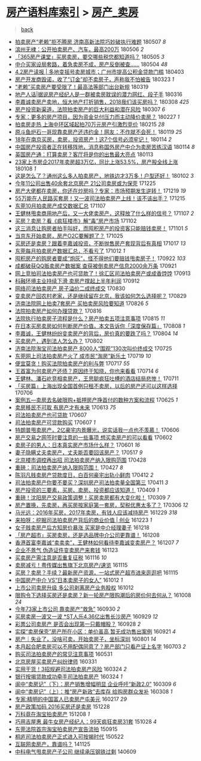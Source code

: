 [房产语料库索引](../../README.md)  > [房产_卖房](房产_卖房.md)
====
> [back](../README.md)

- [拍卖房产“老赖”拒不腾房 济南高新法院巧妙破执行难题](http://jkwz.applinzi.com/ittc/7100490083004318727.html#%E6%8B%8D%E5%8D%96%E6%88%BF%E4%BA%A7%E2%80%9C%E8%80%81%E8%B5%96%E2%80%9D%E6%8B%92%E4%B8%8D%E8%85%BE%E6%88%BF+%E6%B5%8E%E5%8D%97%E9%AB%98%E6%96%B0%E6%B3%95%E9%99%A2%E5%B7%A7%E5%A6%99%E7%A0%B4%E6%89%A7%E8%A1%8C%E9%9A%BE%E9%A2%98) 180507 *8* 
- [滨州无棣：公开拍卖房产、汽车，最高200万](http://jkwz.applinzi.com/ittc/7099897394986746896.html#%E6%BB%A8%E5%B7%9E%E6%97%A0%E6%A3%A3%EF%BC%9A%E5%85%AC%E5%BC%80%E6%8B%8D%E5%8D%96%E6%88%BF%E4%BA%A7%E3%80%81%E6%B1%BD%E8%BD%A6%EF%BC%8C%E6%9C%80%E9%AB%98200%E4%B8%87) 180506 *2* 
- [「365房产课堂」买房卖房，要交哪些税您都知道吗？](http://jkwz.applinzi.com/ittc/7099678501856871431.html#%E3%80%8C365%E6%88%BF%E4%BA%A7%E8%AF%BE%E5%A0%82%E3%80%8D%E4%B9%B0%E6%88%BF%E5%8D%96%E6%88%BF%EF%BC%8C%E8%A6%81%E4%BA%A4%E5%93%AA%E4%BA%9B%E7%A8%8E%E6%82%A8%E9%83%BD%E7%9F%A5%E9%81%93%E5%90%97%EF%BC%9F) 180505 *3* 
- [中介买家设局套路，着急卖房不成，房产反倒被查……](http://jkwz.applinzi.com/ittc/7099203179302618119.html#%E4%B8%AD%E4%BB%8B%E4%B9%B0%E5%AE%B6%E8%AE%BE%E5%B1%80%E5%A5%97%E8%B7%AF%EF%BC%8C%E7%9D%80%E6%80%A5%E5%8D%96%E6%88%BF%E4%B8%8D%E6%88%90%EF%BC%8C%E6%88%BF%E4%BA%A7%E5%8F%8D%E5%80%92%E8%A2%AB%E6%9F%A5%E2%80%A6%E2%80%A6) 180504 *48* 
- [4.2房产读报 | 多地变摇号卖房城市；广州市提高公积金贷款门槛](http://jkwz.applinzi.com/ittc/7087697229030884359.html#4.2%E6%88%BF%E4%BA%A7%E8%AF%BB%E6%8A%A5+%7C+%E5%A4%9A%E5%9C%B0%E5%8F%98%E6%91%87%E5%8F%B7%E5%8D%96%E6%88%BF%E5%9F%8E%E5%B8%82%EF%BC%9B%E5%B9%BF%E5%B7%9E%E5%B8%82%E6%8F%90%E9%AB%98%E5%85%AC%E7%A7%AF%E9%87%91%E8%B4%B7%E6%AC%BE%E9%97%A8%E6%A7%9B) 180403  
- [房产开发商毁诺，收了“订金”却不卖房子，声称我不怕被告](http://jkwz.applinzi.com/ittc/7083676239837791248.html#%E6%88%BF%E4%BA%A7%E5%BC%80%E5%8F%91%E5%95%86%E6%AF%81%E8%AF%BA%EF%BC%8C%E6%94%B6%E4%BA%86%E2%80%9C%E8%AE%A2%E9%87%91%E2%80%9D%E5%8D%B4%E4%B8%8D%E5%8D%96%E6%88%BF%E5%AD%90%EF%BC%8C%E5%A3%B0%E7%A7%B0%E6%88%91%E4%B8%8D%E6%80%95%E8%A2%AB%E5%91%8A) 180323 *1* 
- [“老赖”买卖房产要受限了！最高法等部门出台新规](http://jkwz.applinzi.com/ittc/7082173848919475216.html#%E2%80%9C%E8%80%81%E8%B5%96%E2%80%9D%E4%B9%B0%E5%8D%96%E6%88%BF%E4%BA%A7%E8%A6%81%E5%8F%97%E9%99%90%E4%BA%86%EF%BC%81%E6%9C%80%E9%AB%98%E6%B3%95%E7%AD%89%E9%83%A8%E9%97%A8%E5%87%BA%E5%8F%B0%E6%96%B0%E8%A7%84) 180319  
- [地产人话|据说房产经纪人是一群被卖房耽误的潜力网红、段子手](http://jkwz.applinzi.com/ittc/7081152387006071819.html#%E5%9C%B0%E4%BA%A7%E4%BA%BA%E8%AF%9D%7C%E6%8D%AE%E8%AF%B4%E6%88%BF%E4%BA%A7%E7%BB%8F%E7%BA%AA%E4%BA%BA%E6%98%AF%E4%B8%80%E7%BE%A4%E8%A2%AB%E5%8D%96%E6%88%BF%E8%80%BD%E8%AF%AF%E7%9A%84%E6%BD%9C%E5%8A%9B%E7%BD%91%E7%BA%A2%E3%80%81%E6%AE%B5%E5%AD%90%E6%89%8B) 180316  
- [李嘉诚卖房产卖地，恒大地产打折销售，2018我们该买房吗？](http://jkwz.applinzi.com/ittc/7078211660869534731.html#%E6%9D%8E%E5%98%89%E8%AF%9A%E5%8D%96%E6%88%BF%E4%BA%A7%E5%8D%96%E5%9C%B0%EF%BC%8C%E6%81%92%E5%A4%A7%E5%9C%B0%E4%BA%A7%E6%89%93%E6%8A%98%E9%94%80%E5%94%AE%EF%BC%8C2018%E6%88%91%E4%BB%AC%E8%AF%A5%E4%B9%B0%E6%88%BF%E5%90%97%EF%BC%9F) 180308 *425* 
- [房产投资新渠道，法院拍卖房产的巨大利益和潜在风险](http://jkwz.applinzi.com/ittc/7077734463809520646.html#%E6%88%BF%E4%BA%A7%E6%8A%95%E8%B5%84%E6%96%B0%E6%B8%A0%E9%81%93%EF%BC%8C%E6%B3%95%E9%99%A2%E6%8B%8D%E5%8D%96%E6%88%BF%E4%BA%A7%E7%9A%84%E5%B7%A8%E5%A4%A7%E5%88%A9%E7%9B%8A%E5%92%8C%E6%BD%9C%E5%9C%A8%E9%A3%8E%E9%99%A9) 180307 *6* 
- [专家：更多的房产项目，因为资金兑付压力而主动降价卖房？](http://jkwz.applinzi.com/ittc/7074715152954164235.html#%E4%B8%93%E5%AE%B6%EF%BC%9A%E6%9B%B4%E5%A4%9A%E7%9A%84%E6%88%BF%E4%BA%A7%E9%A1%B9%E7%9B%AE%EF%BC%8C%E5%9B%A0%E4%B8%BA%E8%B5%84%E9%87%91%E5%85%91%E4%BB%98%E5%8E%8B%E5%8A%9B%E8%80%8C%E4%B8%BB%E5%8A%A8%E9%99%8D%E4%BB%B7%E5%8D%96%E6%88%BF%EF%BC%9F) 180227 *1* 
- [拍卖房走热 上海中环区域起拍70万元房产引激烈竞价](http://jkwz.applinzi.com/ittc/7070235967141446672.html#%E6%8B%8D%E5%8D%96%E6%88%BF%E8%B5%B0%E7%83%AD+%E4%B8%8A%E6%B5%B7%E4%B8%AD%E7%8E%AF%E5%8C%BA%E5%9F%9F%E8%B5%B7%E6%8B%8D70%E4%B8%87%E5%85%83%E6%88%BF%E4%BA%A7%E5%BC%95%E6%BF%80%E7%83%88%E7%AB%9E%E4%BB%B7) 180215 *28* 
- [原斗鱼炉石一哥现靠卖房产还违约金！网友：不作就不会死！](http://jkwz.applinzi.com/ittc/7060087722905961482.html#%E5%8E%9F%E6%96%97%E9%B1%BC%E7%82%89%E7%9F%B3%E4%B8%80%E5%93%A5%E7%8E%B0%E9%9D%A0%E5%8D%96%E6%88%BF%E4%BA%A7%E8%BF%98%E8%BF%9D%E7%BA%A6%E9%87%91%EF%BC%81%E7%BD%91%E5%8F%8B%EF%BC%9A%E4%B8%8D%E4%BD%9C%E5%B0%B1%E4%B8%8D%E4%BC%9A%E6%AD%BB%EF%BC%81) 180119 *25* 
- [18年在南京买房，卖房，投资房产！这7个信号必须牢记！](http://jkwz.applinzi.com/ittc/7058409431602037776.html#18%E5%B9%B4%E5%9C%A8%E5%8D%97%E4%BA%AC%E4%B9%B0%E6%88%BF%EF%BC%8C%E5%8D%96%E6%88%BF%EF%BC%8C%E6%8A%95%E8%B5%84%E6%88%BF%E4%BA%A7%EF%BC%81%E8%BF%997%E4%B8%AA%E4%BF%A1%E5%8F%B7%E5%BF%85%E9%A1%BB%E7%89%A2%E8%AE%B0%EF%BC%81) 180114 *2* 
- [中国房产投资者正在转移阵地，消息称国外房产中介为卖房苦练汉语](http://jkwz.applinzi.com/ittc/7058389124237493258.html#%E4%B8%AD%E5%9B%BD%E6%88%BF%E4%BA%A7%E6%8A%95%E8%B5%84%E8%80%85%E6%AD%A3%E5%9C%A8%E8%BD%AC%E7%A7%BB%E9%98%B5%E5%9C%B0%EF%BC%8C%E6%B6%88%E6%81%AF%E7%A7%B0%E5%9B%BD%E5%A4%96%E6%88%BF%E4%BA%A7%E4%B8%AD%E4%BB%8B%E4%B8%BA%E5%8D%96%E6%88%BF%E8%8B%A6%E7%BB%83%E6%B1%89%E8%AF%AD) 180114 *8* 
- [英国房产通：打算卖房？客厅将是你的出售最大亮点](http://jkwz.applinzi.com/ittc/7058127887645803536.html#%E8%8B%B1%E5%9B%BD%E6%88%BF%E4%BA%A7%E9%80%9A%EF%BC%9A%E6%89%93%E7%AE%97%E5%8D%96%E6%88%BF%EF%BC%9F%E5%AE%A2%E5%8E%85%E5%B0%86%E6%98%AF%E4%BD%A0%E7%9A%84%E5%87%BA%E5%94%AE%E6%9C%80%E5%A4%A7%E4%BA%AE%E7%82%B9) 180113  
- [23家上市房企2017年卖房超3万亿，同比上涨53.5%，房产股全线上涨](http://jkwz.applinzi.com/ittc/7056234750518232081.html#23%E5%AE%B6%E4%B8%8A%E5%B8%82%E6%88%BF%E4%BC%812017%E5%B9%B4%E5%8D%96%E6%88%BF%E8%B6%853%E4%B8%87%E4%BA%BF%EF%BC%8C%E5%90%8C%E6%AF%94%E4%B8%8A%E6%B6%A853.5%25%EF%BC%8C%E6%88%BF%E4%BA%A7%E8%82%A1%E5%85%A8%E7%BA%BF%E4%B8%8A%E6%B6%A8) 180108 *1* 
- [这是怎么了？通州这么多人拍卖房产，地铁边才3万多！户型还好！](http://jkwz.applinzi.com/ittc/7053870980076667910.html#%E8%BF%99%E6%98%AF%E6%80%8E%E4%B9%88%E4%BA%86%EF%BC%9F%E9%80%9A%E5%B7%9E%E8%BF%99%E4%B9%88%E5%A4%9A%E4%BA%BA%E6%8B%8D%E5%8D%96%E6%88%BF%E4%BA%A7%EF%BC%8C%E5%9C%B0%E9%93%81%E8%BE%B9%E6%89%8D3%E4%B8%87%E5%A4%9A%EF%BC%81%E6%88%B7%E5%9E%8B%E8%BF%98%E5%A5%BD%EF%BC%81) 180102 *3* 
- [今年11公司出售40余套北京房产 21公司卖房或为保壳](http://jkwz.applinzi.com/ittc/7050940171485185040.html#%E4%BB%8A%E5%B9%B411%E5%85%AC%E5%8F%B8%E5%87%BA%E5%94%AE40%E4%BD%99%E5%A5%97%E5%8C%97%E4%BA%AC%E6%88%BF%E4%BA%A7+21%E5%85%AC%E5%8F%B8%E5%8D%96%E6%88%BF%E6%88%96%E4%B8%BA%E4%BF%9D%E5%A3%B3) 171225  
- [房产大佬都在卖房，你还在炒房吗？专家：市场预期发生逆转！](http://jkwz.applinzi.com/ittc/7048813509482120209.html#%E6%88%BF%E4%BA%A7%E5%A4%A7%E4%BD%AC%E9%83%BD%E5%9C%A8%E5%8D%96%E6%88%BF%EF%BC%8C%E4%BD%A0%E8%BF%98%E5%9C%A8%E7%82%92%E6%88%BF%E5%90%97%EF%BC%9F%E4%B8%93%E5%AE%B6%EF%BC%9A%E5%B8%82%E5%9C%BA%E9%A2%84%E6%9C%9F%E5%8F%91%E7%94%9F%E9%80%86%E8%BD%AC%EF%BC%81) 171219 *19* 
- [55万能在人民路买套房！又一波司法拍卖房产上线！该不该出手？](http://jkwz.applinzi.com/ittc/7047104123437057040.html#55%E4%B8%87%E8%83%BD%E5%9C%A8%E4%BA%BA%E6%B0%91%E8%B7%AF%E4%B9%B0%E5%A5%97%E6%88%BF%EF%BC%81%E5%8F%88%E4%B8%80%E6%B3%A2%E5%8F%B8%E6%B3%95%E6%8B%8D%E5%8D%96%E6%88%BF%E4%BA%A7%E4%B8%8A%E7%BA%BF%EF%BC%81%E8%AF%A5%E4%B8%8D%E8%AF%A5%E5%87%BA%E6%89%8B%EF%BC%9F) 171215  
- [东莞10月拍卖房产成交数据汇总](http://jkwz.applinzi.com/ittc/7033142599278396433.html#%E4%B8%9C%E8%8E%9E10%E6%9C%88%E6%8B%8D%E5%8D%96%E6%88%BF%E4%BA%A7%E6%88%90%E4%BA%A4%E6%95%B0%E6%8D%AE%E6%B1%87%E6%80%BB) 171107  
- [王健林甩卖商用地产后，又一大佬卖房产，这释放了什么样的信号？](http://jkwz.applinzi.com/ittc/7033131741701735440.html#%E7%8E%8B%E5%81%A5%E6%9E%97%E7%94%A9%E5%8D%96%E5%95%86%E7%94%A8%E5%9C%B0%E4%BA%A7%E5%90%8E%EF%BC%8C%E5%8F%88%E4%B8%80%E5%A4%A7%E4%BD%AC%E5%8D%96%E6%88%BF%E4%BA%A7%EF%BC%8C%E8%BF%99%E9%87%8A%E6%94%BE%E4%BA%86%E4%BB%80%E4%B9%88%E6%A0%B7%E7%9A%84%E4%BF%A1%E5%8F%B7%EF%BC%9F) 171107 *2* 
- [买房？卖房？看《疯狂楼市》解“毒”房产市场](http://jkwz.applinzi.com/ittc/7031365452775818257.html#%E4%B9%B0%E6%88%BF%EF%BC%9F%E5%8D%96%E6%88%BF%EF%BC%9F%E7%9C%8B%E3%80%8A%E7%96%AF%E7%8B%82%E6%A5%BC%E5%B8%82%E3%80%8B%E8%A7%A3%E2%80%9C%E6%AF%92%E2%80%9D%E6%88%BF%E4%BA%A7%E5%B8%82%E5%9C%BA) 171102  
- [这三消息让购房者拍手叫好，而囤积房产的投资客只能赔钱卖房！](http://jkwz.applinzi.com/ittc/7031058055452689425.html#%E8%BF%99%E4%B8%89%E6%B6%88%E6%81%AF%E8%AE%A9%E8%B4%AD%E6%88%BF%E8%80%85%E6%8B%8D%E6%89%8B%E5%8F%AB%E5%A5%BD%EF%BC%8C%E8%80%8C%E5%9B%A4%E7%A7%AF%E6%88%BF%E4%BA%A7%E7%9A%84%E6%8A%95%E8%B5%84%E5%AE%A2%E5%8F%AA%E8%83%BD%E8%B5%94%E9%92%B1%E5%8D%96%E6%88%BF%EF%BC%81) 171101 *5* 
- [当京东开始卖房，房产O2C要解题了？](http://jkwz.applinzi.com/ittc/7028339447194715153.html#%E5%BD%93%E4%BA%AC%E4%B8%9C%E5%BC%80%E5%A7%8B%E5%8D%96%E6%88%BF%EF%BC%8C%E6%88%BF%E4%BA%A7O2C%E8%A6%81%E8%A7%A3%E9%A2%98%E4%BA%86%EF%BC%9F) 171025  
- [买房还是卖房？跟着李嘉诚投资，不断抛售房产套现背后有真相](http://jkwz.applinzi.com/ittc/7025341205142045713.html#%E4%B9%B0%E6%88%BF%E8%BF%98%E6%98%AF%E5%8D%96%E6%88%BF%EF%BC%9F%E8%B7%9F%E7%9D%80%E6%9D%8E%E5%98%89%E8%AF%9A%E6%8A%95%E8%B5%84%EF%BC%8C%E4%B8%8D%E6%96%AD%E6%8A%9B%E5%94%AE%E6%88%BF%E4%BA%A7%E5%A5%97%E7%8E%B0%E8%83%8C%E5%90%8E%E6%9C%89%E7%9C%9F%E7%9B%B8) 171017 *13* 
- [东莞每月拍卖房产数据汇总，不看亏了](http://jkwz.applinzi.com/ittc/7023113451218666513.html#%E4%B8%9C%E8%8E%9E%E6%AF%8F%E6%9C%88%E6%8B%8D%E5%8D%96%E6%88%BF%E4%BA%A7%E6%95%B0%E6%8D%AE%E6%B1%87%E6%80%BB%EF%BC%8C%E4%B8%8D%E7%9C%8B%E4%BA%8F%E4%BA%86) 171012 *1* 
- [囤积房产的购房者要成“炮灰”，怪不得他们要赔钱甩卖房子！](http://jkwz.applinzi.com/ittc/7016152033235846161.html#%E5%9B%A4%E7%A7%AF%E6%88%BF%E4%BA%A7%E7%9A%84%E8%B4%AD%E6%88%BF%E8%80%85%E8%A6%81%E6%88%90%E2%80%9C%E7%82%AE%E7%81%B0%E2%80%9D%EF%BC%8C%E6%80%AA%E4%B8%8D%E5%BE%97%E4%BB%96%E4%BB%AC%E8%A6%81%E8%B5%94%E9%92%B1%E7%94%A9%E5%8D%96%E6%88%BF%E5%AD%90%EF%BC%81) 170922 *103* 
- [成都破获QQ贩卖房产数据案 查获被倒卖房产信息2000余万条](http://jkwz.applinzi.com/ittc/7015782088257831952.html#%E6%88%90%E9%83%BD%E7%A0%B4%E8%8E%B7QQ%E8%B4%A9%E5%8D%96%E6%88%BF%E4%BA%A7%E6%95%B0%E6%8D%AE%E6%A1%88+%E6%9F%A5%E8%8E%B7%E8%A2%AB%E5%80%92%E5%8D%96%E6%88%BF%E4%BA%A7%E4%BF%A1%E6%81%AF2000%E4%BD%99%E4%B8%87%E6%9D%A1) 170921  
- [网上竞拍司法拍卖房产也可贷款了！徐汇区司法拍卖房产或成香饽饽](http://jkwz.applinzi.com/ittc/7012612925028827921.html#%E7%BD%91%E4%B8%8A%E7%AB%9E%E6%8B%8D%E5%8F%B8%E6%B3%95%E6%8B%8D%E5%8D%96%E6%88%BF%E4%BA%A7%E4%B9%9F%E5%8F%AF%E8%B4%B7%E6%AC%BE%E4%BA%86%EF%BC%81%E5%BE%90%E6%B1%87%E5%8C%BA%E5%8F%B8%E6%B3%95%E6%8B%8D%E5%8D%96%E6%88%BF%E4%BA%A7%E6%88%96%E6%88%90%E9%A6%99%E9%A5%BD%E9%A5%BD) 170913  
- [科融环境主业持续下滑 卖房产撑起上半年利润](http://jkwz.applinzi.com/ittc/7012210428384642065.html#%E7%A7%91%E8%9E%8D%E7%8E%AF%E5%A2%83%E4%B8%BB%E4%B8%9A%E6%8C%81%E7%BB%AD%E4%B8%8B%E6%BB%91+%E5%8D%96%E6%88%BF%E4%BA%A7%E6%92%91%E8%B5%B7%E4%B8%8A%E5%8D%8A%E5%B9%B4%E5%88%A9%E6%B6%A6) 170912  
- [网络司法拍卖房产 房子溢价二成终成交](http://jkwz.applinzi.com/ittc/7007482047806047249.html#%E7%BD%91%E7%BB%9C%E5%8F%B8%E6%B3%95%E6%8B%8D%E5%8D%96%E6%88%BF%E4%BA%A7+%E6%88%BF%E5%AD%90%E6%BA%A2%E4%BB%B7%E4%BA%8C%E6%88%90%E7%BB%88%E6%88%90%E4%BA%A4) 170830  
- [变卖房产回农村老家，还是继续留在北京，我该如何怎么选择呢？](http://jkwz.applinzi.com/ittc/7007339595153540113.html#%E5%8F%98%E5%8D%96%E6%88%BF%E4%BA%A7%E5%9B%9E%E5%86%9C%E6%9D%91%E8%80%81%E5%AE%B6%EF%BC%8C%E8%BF%98%E6%98%AF%E7%BB%A7%E7%BB%AD%E7%95%99%E5%9C%A8%E5%8C%97%E4%BA%AC%EF%BC%8C%E6%88%91%E8%AF%A5%E5%A6%82%E4%BD%95%E6%80%8E%E4%B9%88%E9%80%89%E6%8B%A9%E5%91%A2%EF%BC%9F) 170829  
- [济南法院网上拍卖7套房产 买拍卖房风险要知道](http://jkwz.applinzi.com/ittc/7006107419716092945.html#%E6%B5%8E%E5%8D%97%E6%B3%95%E9%99%A2%E7%BD%91%E4%B8%8A%E6%8B%8D%E5%8D%967%E5%A5%97%E6%88%BF%E4%BA%A7+%E4%B9%B0%E6%8B%8D%E5%8D%96%E6%88%BF%E9%A3%8E%E9%99%A9%E8%A6%81%E7%9F%A5%E9%81%93) 170826 *5* 
- [法院拍卖房产如何办理贷款？](http://jkwz.applinzi.com/ittc/7001682717090251793.html#%E6%B3%95%E9%99%A2%E6%8B%8D%E5%8D%96%E6%88%BF%E4%BA%A7%E5%A6%82%E4%BD%95%E5%8A%9E%E7%90%86%E8%B4%B7%E6%AC%BE%EF%BC%9F) 170816  
- [法院执行拍卖房子流程是什么？房产拍卖五项注意事项](http://jkwz.applinzi.com/ittc/7001675973651858449.html#%E6%B3%95%E9%99%A2%E6%89%A7%E8%A1%8C%E6%8B%8D%E5%8D%96%E6%88%BF%E5%AD%90%E6%B5%81%E7%A8%8B%E6%98%AF%E4%BB%80%E4%B9%88%EF%BC%9F%E6%88%BF%E4%BA%A7%E6%8B%8D%E5%8D%96%E4%BA%94%E9%A1%B9%E6%B3%A8%E6%84%8F%E4%BA%8B%E9%A1%B9) 170815 *11* 
- [在日本买房卖房如何判断房产价值，本文告诉你「深度保存篇」](http://jkwz.applinzi.com/ittc/6999536064329679888.html#%E5%9C%A8%E6%97%A5%E6%9C%AC%E4%B9%B0%E6%88%BF%E5%8D%96%E6%88%BF%E5%A6%82%E4%BD%95%E5%88%A4%E6%96%AD%E6%88%BF%E4%BA%A7%E4%BB%B7%E5%80%BC%EF%BC%8C%E6%9C%AC%E6%96%87%E5%91%8A%E8%AF%89%E4%BD%A0%E3%80%8C%E6%B7%B1%E5%BA%A6%E4%BF%9D%E5%AD%98%E7%AF%87%E3%80%8D) 170808 *1* 
- [李嘉诚，王健林纷纷变卖房产的背后，房价真的要跌了吗？](http://jkwz.applinzi.com/ittc/6997890757284070416.html#%E6%9D%8E%E5%98%89%E8%AF%9A%EF%BC%8C%E7%8E%8B%E5%81%A5%E6%9E%97%E7%BA%B7%E7%BA%B7%E5%8F%98%E5%8D%96%E6%88%BF%E4%BA%A7%E7%9A%84%E8%83%8C%E5%90%8E%EF%BC%8C%E6%88%BF%E4%BB%B7%E7%9C%9F%E7%9A%84%E8%A6%81%E8%B7%8C%E4%BA%86%E5%90%97%EF%BC%9F) 170804 *14* 
- [买卖房产，遇到法人怎么办？](http://jkwz.applinzi.com/ittc/6997143553023935505.html#%E4%B9%B0%E5%8D%96%E6%88%BF%E4%BA%A7%EF%BC%8C%E9%81%87%E5%88%B0%E6%B3%95%E4%BA%BA%E6%80%8E%E4%B9%88%E5%8A%9E%EF%BC%9F) 170802  
- [济南法院淘宝司法拍卖房产 8000人“围观”130次叫价终成交](http://jkwz.applinzi.com/ittc/6994334877301081104.html#%E6%B5%8E%E5%8D%97%E6%B3%95%E9%99%A2%E6%B7%98%E5%AE%9D%E5%8F%B8%E6%B3%95%E6%8B%8D%E5%8D%96%E6%88%BF%E4%BA%A7+8000%E4%BA%BA%E2%80%9C%E5%9B%B4%E8%A7%82%E2%80%9D130%E6%AC%A1%E5%8F%AB%E4%BB%B7%E7%BB%88%E6%88%90%E4%BA%A4) 170725  
- [东莞网上司法拍卖房产火了 成市民“淘房”新乐土](http://jkwz.applinzi.com/ittc/6991952718087062544.html#%E4%B8%9C%E8%8E%9E%E7%BD%91%E4%B8%8A%E5%8F%B8%E6%B3%95%E6%8B%8D%E5%8D%96%E6%88%BF%E4%BA%A7%E7%81%AB%E4%BA%86+%E6%88%90%E5%B8%82%E6%B0%91%E2%80%9C%E6%B7%98%E6%88%BF%E2%80%9D%E6%96%B0%E4%B9%90%E5%9C%9F) 170719 *10* 
- [便宜莫贪！购买法院拍卖房产的利与弊](http://jkwz.applinzi.com/ittc/6991245876096664593.html#%E4%BE%BF%E5%AE%9C%E8%8E%AB%E8%B4%AA%EF%BC%81%E8%B4%AD%E4%B9%B0%E6%B3%95%E9%99%A2%E6%8B%8D%E5%8D%96%E6%88%BF%E4%BA%A7%E7%9A%84%E5%88%A9%E4%B8%8E%E5%BC%8A) 170717 *55* 
- [王首富为何卖房产还债？原因终于知晓，你也来看看](http://jkwz.applinzi.com/ittc/6990075307368121361.html#%E7%8E%8B%E9%A6%96%E5%AF%8C%E4%B8%BA%E4%BD%95%E5%8D%96%E6%88%BF%E4%BA%A7%E8%BF%98%E5%80%BA%EF%BC%9F%E5%8E%9F%E5%9B%A0%E7%BB%88%E4%BA%8E%E7%9F%A5%E6%99%93%EF%BC%8C%E4%BD%A0%E4%B9%9F%E6%9D%A5%E7%9C%8B%E7%9C%8B) 170714 *6* 
- [王健林、潘石屹竞相卖房产，王思聪疯狂吐槽的酒店结局悲惨！](http://jkwz.applinzi.com/ittc/6988984164060496900.html#%E7%8E%8B%E5%81%A5%E6%9E%97%E3%80%81%E6%BD%98%E7%9F%B3%E5%B1%B9%E7%AB%9E%E7%9B%B8%E5%8D%96%E6%88%BF%E4%BA%A7%EF%BC%8C%E7%8E%8B%E6%80%9D%E8%81%AA%E7%96%AF%E7%8B%82%E5%90%90%E6%A7%BD%E7%9A%84%E9%85%92%E5%BA%97%E7%BB%93%E5%B1%80%E6%82%B2%E6%83%A8%EF%BC%81) 170711  
- [「买房篇」上海出现全国首例只租不卖房，以后的房产还可以这样选择](http://jkwz.applinzi.com/ittc/6987288666488439812.html#%E3%80%8C%E4%B9%B0%E6%88%BF%E7%AF%87%E3%80%8D%E4%B8%8A%E6%B5%B7%E5%87%BA%E7%8E%B0%E5%85%A8%E5%9B%BD%E9%A6%96%E4%BE%8B%E5%8F%AA%E7%A7%9F%E4%B8%8D%E5%8D%96%E6%88%BF%EF%BC%8C%E4%BB%A5%E5%90%8E%E7%9A%84%E6%88%BF%E4%BA%A7%E8%BF%98%E5%8F%AF%E4%BB%A5%E8%BF%99%E6%A0%B7%E9%80%89%E6%8B%A9) 170706  
- [案例五—卖房去名破限购+抵押房产挣首付的数种方案和流程](http://jkwz.applinzi.com/ittc/6983162325853799428.html#%E6%A1%88%E4%BE%8B%E4%BA%94%E2%80%94%E5%8D%96%E6%88%BF%E5%8E%BB%E5%90%8D%E7%A0%B4%E9%99%90%E8%B4%AD%2B%E6%8A%B5%E6%8A%BC%E6%88%BF%E4%BA%A7%E6%8C%A3%E9%A6%96%E4%BB%98%E7%9A%84%E6%95%B0%E7%A7%8D%E6%96%B9%E6%A1%88%E5%92%8C%E6%B5%81%E7%A8%8B) 170625 *1* 
- [卖房移民不可取 有房产才有未来](http://jkwz.applinzi.com/ittc/6978590992570516485.html#%E5%8D%96%E6%88%BF%E7%A7%BB%E6%B0%91%E4%B8%8D%E5%8F%AF%E5%8F%96+%E6%9C%89%E6%88%BF%E4%BA%A7%E6%89%8D%E6%9C%89%E6%9C%AA%E6%9D%A5) 170613 *75* 
- [司法拍卖房产也可贷款](http://jkwz.applinzi.com/ittc/6976352021207581701.html#%E5%8F%B8%E6%B3%95%E6%8B%8D%E5%8D%96%E6%88%BF%E4%BA%A7%E4%B9%9F%E5%8F%AF%E8%B4%B7%E6%AC%BE) 170607  
- [司法拍卖房产可贷款购买](http://jkwz.applinzi.com/ittc/6976231498725196805.html#%E5%8F%B8%E6%B3%95%E6%8B%8D%E5%8D%96%E6%88%BF%E4%BA%A7%E5%8F%AF%E8%B4%B7%E6%AC%BE%E8%B4%AD%E4%B9%B0) 170607 *1* 
- [特朗普甩卖房产，2亿豪宅内景曝光，说实话我一点也不羡慕！](http://jkwz.applinzi.com/ittc/6975690027701896197.html#%E7%89%B9%E6%9C%97%E6%99%AE%E7%94%A9%E5%8D%96%E6%88%BF%E4%BA%A7%EF%BC%8C2%E4%BA%BF%E8%B1%AA%E5%AE%85%E5%86%85%E6%99%AF%E6%9B%9D%E5%85%89%EF%BC%8C%E8%AF%B4%E5%AE%9E%E8%AF%9D%E6%88%91%E4%B8%80%E7%82%B9%E4%B9%9F%E4%B8%8D%E7%BE%A1%E6%85%95%EF%BC%81) 170606  
- [房产交易之网签时要注意的一些事项 想买卖房产的可以看看](http://jkwz.applinzi.com/ittc/6974653604211196932.html#%E6%88%BF%E4%BA%A7%E4%BA%A4%E6%98%93%E4%B9%8B%E7%BD%91%E7%AD%BE%E6%97%B6%E8%A6%81%E6%B3%A8%E6%84%8F%E7%9A%84%E4%B8%80%E4%BA%9B%E4%BA%8B%E9%A1%B9+%E6%83%B3%E4%B9%B0%E5%8D%96%E6%88%BF%E4%BA%A7%E7%9A%84%E5%8F%AF%E4%BB%A5%E7%9C%8B%E7%9C%8B) 170602  
- [卖房子的男人：日本真实房产市场什么样？](http://jkwz.applinzi.com/ittc/6974217490962842629.html#%E5%8D%96%E6%88%BF%E5%AD%90%E7%9A%84%E7%94%B7%E4%BA%BA%EF%BC%9A%E6%97%A5%E6%9C%AC%E7%9C%9F%E5%AE%9E%E6%88%BF%E4%BA%A7%E5%B8%82%E5%9C%BA%E4%BB%80%E4%B9%88%E6%A0%B7%EF%BC%9F) 170601 *16* 
- [妻子隐瞒丈夫卖房产，丈夫能否要回该房产？](http://jkwz.applinzi.com/ittc/6966798973355426820.html#%E5%A6%BB%E5%AD%90%E9%9A%90%E7%9E%92%E4%B8%88%E5%A4%AB%E5%8D%96%E6%88%BF%E4%BA%A7%EF%BC%8C%E4%B8%88%E5%A4%AB%E8%83%BD%E5%90%A6%E8%A6%81%E5%9B%9E%E8%AF%A5%E6%88%BF%E4%BA%A7%EF%BC%9F) 170517 *9* 
- [北京楼市调控再出招 司法拍卖房产纳入限购范围](http://jkwz.applinzi.com/ittc/6961529695618204676.html#%E5%8C%97%E4%BA%AC%E6%A5%BC%E5%B8%82%E8%B0%83%E6%8E%A7%E5%86%8D%E5%87%BA%E6%8B%9B+%E5%8F%B8%E6%B3%95%E6%8B%8D%E5%8D%96%E6%88%BF%E4%BA%A7%E7%BA%B3%E5%85%A5%E9%99%90%E8%B4%AD%E8%8C%83%E5%9B%B4) 170428  
- [重磅：司法拍卖房产纳入限购范围！](http://jkwz.applinzi.com/ittc/6961268821003338756.html#%E9%87%8D%E7%A3%85%EF%BC%9A%E5%8F%B8%E6%B3%95%E6%8B%8D%E5%8D%96%E6%88%BF%E4%BA%A7%E7%BA%B3%E5%85%A5%E9%99%90%E8%B4%AD%E8%8C%83%E5%9B%B4%EF%BC%81) 170427 *8* 
- [陈羽凡贱卖房产贷款度日，白百何豪宅出轨小鲜肉](http://jkwz.applinzi.com/ittc/6955695377582916613.html#%E9%99%88%E7%BE%BD%E5%87%A1%E8%B4%B1%E5%8D%96%E6%88%BF%E4%BA%A7%E8%B4%B7%E6%AC%BE%E5%BA%A6%E6%97%A5%EF%BC%8C%E7%99%BD%E7%99%BE%E4%BD%95%E8%B1%AA%E5%AE%85%E5%87%BA%E8%BD%A8%E5%B0%8F%E9%B2%9C%E8%82%89) 170412 *2* 
- [司法拍卖房产你要不要买？深圳房产司法拍卖量全国第三](http://jkwz.applinzi.com/ittc/6955190281870771205.html#%E5%8F%B8%E6%B3%95%E6%8B%8D%E5%8D%96%E6%88%BF%E4%BA%A7%E4%BD%A0%E8%A6%81%E4%B8%8D%E8%A6%81%E4%B9%B0%EF%BC%9F%E6%B7%B1%E5%9C%B3%E6%88%BF%E4%BA%A7%E5%8F%B8%E6%B3%95%E6%8B%8D%E5%8D%96%E9%87%8F%E5%85%A8%E5%9B%BD%E7%AC%AC%E4%B8%89) 170411 *3* 
- [房产投资的三要素，买房、卖房、投资都应该知道！](http://jkwz.applinzi.com/ittc/6954522792488862724.html#%E6%88%BF%E4%BA%A7%E6%8A%95%E8%B5%84%E7%9A%84%E4%B8%89%E8%A6%81%E7%B4%A0%EF%BC%8C%E4%B9%B0%E6%88%BF%E3%80%81%E5%8D%96%E6%88%BF%E3%80%81%E6%8A%95%E8%B5%84%E9%83%BD%E5%BA%94%E8%AF%A5%E7%9F%A5%E9%81%93%EF%BC%81) 170409 *1* 
- [重磅！沈阳房产交易政策调整！买房卖房都有大变化啦！](http://jkwz.applinzi.com/ittc/6943037968741827588.html#%E9%87%8D%E7%A3%85%EF%BC%81%E6%B2%88%E9%98%B3%E6%88%BF%E4%BA%A7%E4%BA%A4%E6%98%93%E6%94%BF%E7%AD%96%E8%B0%83%E6%95%B4%EF%BC%81%E4%B9%B0%E6%88%BF%E5%8D%96%E6%88%BF%E9%83%BD%E6%9C%89%E5%A4%A7%E5%8F%98%E5%8C%96%E5%95%A6%EF%BC%81) 170309 *7* 
- [房产置换，先卖房，再买房按家庭第一套房，契税优惠太多了？](http://jkwz.applinzi.com/ittc/6941951825954735108.html#%E6%88%BF%E4%BA%A7%E7%BD%AE%E6%8D%A2%EF%BC%8C%E5%85%88%E5%8D%96%E6%88%BF%EF%BC%8C%E5%86%8D%E4%B9%B0%E6%88%BF%E6%8C%89%E5%AE%B6%E5%BA%AD%E7%AC%AC%E4%B8%80%E5%A5%97%E6%88%BF%EF%BC%8C%E5%A5%91%E7%A8%8E%E4%BC%98%E6%83%A0%E5%A4%AA%E5%A4%9A%E4%BA%86%EF%BC%9F) 170306 *12* 
- [马光远：2016年买房，2017年卖房，有钱人应该减持房产](http://jkwz.applinzi.com/ittc/6917109920494519301.html#%E9%A9%AC%E5%85%89%E8%BF%9C%EF%BC%9A2016%E5%B9%B4%E4%B9%B0%E6%88%BF%EF%BC%8C2017%E5%B9%B4%E5%8D%96%E6%88%BF%EF%BC%8C%E6%9C%89%E9%92%B1%E4%BA%BA%E5%BA%94%E8%AF%A5%E5%87%8F%E6%8C%81%E6%88%BF%E4%BA%A7) 161229 *318* 
- [来拍呀：挖掘司法拍卖房产背后的商业价值 | 创业](http://jkwz.applinzi.com/ittc/6914815451405485060.html#%E6%9D%A5%E6%8B%8D%E5%91%80%EF%BC%9A%E6%8C%96%E6%8E%98%E5%8F%B8%E6%B3%95%E6%8B%8D%E5%8D%96%E6%88%BF%E4%BA%A7%E8%83%8C%E5%90%8E%E7%9A%84%E5%95%86%E4%B8%9A%E4%BB%B7%E5%80%BC+%7C+%E5%88%9B%E4%B8%9A) 161223 *1* 
- [女子贱卖房产后方知房价暴涨 买家是中介经理妻子](http://jkwz.applinzi.com/ittc/6913046554247431173.html#%E5%A5%B3%E5%AD%90%E8%B4%B1%E5%8D%96%E6%88%BF%E4%BA%A7%E5%90%8E%E6%96%B9%E7%9F%A5%E6%88%BF%E4%BB%B7%E6%9A%B4%E6%B6%A8+%E4%B9%B0%E5%AE%B6%E6%98%AF%E4%B8%AD%E4%BB%8B%E7%BB%8F%E7%90%86%E5%A6%BB%E5%AD%90) 161218  
- [「房产超市」买房卖房，还是选品牌中介公司更靠谱！](http://jkwz.applinzi.com/ittc/6909316615262176261.html#%E3%80%8C%E6%88%BF%E4%BA%A7%E8%B6%85%E5%B8%82%E3%80%8D%E4%B9%B0%E6%88%BF%E5%8D%96%E6%88%BF%EF%BC%8C%E8%BF%98%E6%98%AF%E9%80%89%E5%93%81%E7%89%8C%E4%B8%AD%E4%BB%8B%E5%85%AC%E5%8F%B8%E6%9B%B4%E9%9D%A0%E8%B0%B1%EF%BC%81) 161208  
- [香港首富李嘉诚“卖卖卖”，王健林如何看待李嘉诚变卖房产？](http://jkwz.applinzi.com/ittc/6908509802262430724.html#%E9%A6%99%E6%B8%AF%E9%A6%96%E5%AF%8C%E6%9D%8E%E5%98%89%E8%AF%9A%E2%80%9C%E5%8D%96%E5%8D%96%E5%8D%96%E2%80%9D%EF%BC%8C%E7%8E%8B%E5%81%A5%E6%9E%97%E5%A6%82%E4%BD%95%E7%9C%8B%E5%BE%85%E6%9D%8E%E5%98%89%E8%AF%9A%E5%8F%98%E5%8D%96%E6%88%BF%E4%BA%A7%EF%BC%9F) 161207 *7* 
- [企业不景气 伪造证件变卖房产来套钱](http://jkwz.applinzi.com/ittc/6903708291065971717.html#%E4%BC%81%E4%B8%9A%E4%B8%8D%E6%99%AF%E6%B0%94+%E4%BC%AA%E9%80%A0%E8%AF%81%E4%BB%B6%E5%8F%98%E5%8D%96%E6%88%BF%E4%BA%A7%E6%9D%A5%E5%A5%97%E9%92%B1) 161123  
- [买卖房产需注意是否重复征税](http://jkwz.applinzi.com/ittc/6901215037426762756.html#%E4%B9%B0%E5%8D%96%E6%88%BF%E4%BA%A7%E9%9C%80%E6%B3%A8%E6%84%8F%E6%98%AF%E5%90%A6%E9%87%8D%E5%A4%8D%E5%BE%81%E7%A8%8E) 161116 *10* 
- [卖房减亏！粤传媒出售旗下北京房产/速览](http://jkwz.applinzi.com/ittc/6900859155539035141.html#%E5%8D%96%E6%88%BF%E5%87%8F%E4%BA%8F%EF%BC%81%E7%B2%A4%E4%BC%A0%E5%AA%92%E5%87%BA%E5%94%AE%E6%97%97%E4%B8%8B%E5%8C%97%E4%BA%AC%E6%88%BF%E4%BA%A7%2F%E9%80%9F%E8%A7%88) 161115  
- [买房？卖房？手续？最新房产资源，一站式房产超市进来逛逛吧](http://jkwz.applinzi.com/ittc/6900703996779430917.html#%E4%B9%B0%E6%88%BF%EF%BC%9F%E5%8D%96%E6%88%BF%EF%BC%9F%E6%89%8B%E7%BB%AD%EF%BC%9F%E6%9C%80%E6%96%B0%E6%88%BF%E4%BA%A7%E8%B5%84%E6%BA%90%EF%BC%8C%E4%B8%80%E7%AB%99%E5%BC%8F%E6%88%BF%E4%BA%A7%E8%B6%85%E5%B8%82%E8%BF%9B%E6%9D%A5%E9%80%9B%E9%80%9B%E5%90%A7) 161115  
- [中国房产中介 VS“日本卖房子的女人”](http://jkwz.applinzi.com/ittc/6888226487697671173.html#%E4%B8%AD%E5%9B%BD%E6%88%BF%E4%BA%A7%E4%B8%AD%E4%BB%8B+VS%E2%80%9C%E6%97%A5%E6%9C%AC%E5%8D%96%E6%88%BF%E5%AD%90%E7%9A%84%E5%A5%B3%E4%BA%BA%E2%80%9D) 161012 *1* 
- [上市公司卖房升级 多公司剥离房产业务股权](http://jkwz.applinzi.com/ittc/6888206958837892101.html#%E4%B8%8A%E5%B8%82%E5%85%AC%E5%8F%B8%E5%8D%96%E6%88%BF%E5%8D%87%E7%BA%A7+%E5%A4%9A%E5%85%AC%E5%8F%B8%E5%89%A5%E7%A6%BB%E6%88%BF%E4%BA%A7%E4%B8%9A%E5%8A%A1%E8%82%A1%E6%9D%83) 161012  
- [限购令下选择买房还是卖房？新一轮房产限购潮后的房价何去何从？](http://jkwz.applinzi.com/ittc/6886632660687913988.html#%E9%99%90%E8%B4%AD%E4%BB%A4%E4%B8%8B%E9%80%89%E6%8B%A9%E4%B9%B0%E6%88%BF%E8%BF%98%E6%98%AF%E5%8D%96%E6%88%BF%EF%BC%9F%E6%96%B0%E4%B8%80%E8%BD%AE%E6%88%BF%E4%BA%A7%E9%99%90%E8%B4%AD%E6%BD%AE%E5%90%8E%E7%9A%84%E6%88%BF%E4%BB%B7%E4%BD%95%E5%8E%BB%E4%BD%95%E4%BB%8E%EF%BC%9F) 161008 *24* 
- [今年73家上市公司 靠卖房产“救急”](http://jkwz.applinzi.com/ittc/6883564789598520324.html#%E4%BB%8A%E5%B9%B473%E5%AE%B6%E4%B8%8A%E5%B8%82%E5%85%AC%E5%8F%B8+%E9%9D%A0%E5%8D%96%E6%88%BF%E4%BA%A7%E2%80%9C%E6%95%91%E6%80%A5%E2%80%9D) 160930 *2* 
- [买房卖房一波又一波 *ST人乐4.36亿出售长沙房产](http://jkwz.applinzi.com/ittc/6883386580219200517.html#%E4%B9%B0%E6%88%BF%E5%8D%96%E6%88%BF%E4%B8%80%E6%B3%A2%E5%8F%88%E4%B8%80%E6%B3%A2+%2AST%E4%BA%BA%E4%B9%904.36%E4%BA%BF%E5%87%BA%E5%94%AE%E9%95%BF%E6%B2%99%E6%88%BF%E4%BA%A7) 160929 *12* 
- [彩票公司卖房产 是否会出现第一只戴帽股？](http://jkwz.applinzi.com/ittc/6882948089366709252.html#%E5%BD%A9%E7%A5%A8%E5%85%AC%E5%8F%B8%E5%8D%96%E6%88%BF%E4%BA%A7+%E6%98%AF%E5%90%A6%E4%BC%9A%E5%87%BA%E7%8E%B0%E7%AC%AC%E4%B8%80%E5%8F%AA%E6%88%B4%E5%B8%BD%E8%82%A1%EF%BC%9F) 160928 *2* 
- [实探“卖房保壳”房产所在小区：单价虽高 暂无成功售出案例](http://jkwz.applinzi.com/ittc/6880397254233424900.html#%E5%AE%9E%E6%8E%A2%E2%80%9C%E5%8D%96%E6%88%BF%E4%BF%9D%E5%A3%B3%E2%80%9D%E6%88%BF%E4%BA%A7%E6%89%80%E5%9C%A8%E5%B0%8F%E5%8C%BA%EF%BC%9A%E5%8D%95%E4%BB%B7%E8%99%BD%E9%AB%98+%E6%9A%82%E6%97%A0%E6%88%90%E5%8A%9F%E5%94%AE%E5%87%BA%E6%A1%88%E4%BE%8B) 160921 *4* 
- [房产｜失业了，没啥可卖，开始卖房子，坐标深圳](http://jkwz.applinzi.com/ittc/6861415100212331524.html#%E6%88%BF%E4%BA%A7%EF%BD%9C%E5%A4%B1%E4%B8%9A%E4%BA%86%EF%BC%8C%E6%B2%A1%E5%95%A5%E5%8F%AF%E5%8D%96%EF%BC%8C%E5%BC%80%E5%A7%8B%E5%8D%96%E6%88%BF%E5%AD%90%EF%BC%8C%E5%9D%90%E6%A0%87%E6%B7%B1%E5%9C%B3) 160801 *14* 
- [本月起合肥卖房可以不用配偶同意了？房产部门只看产证上名字](http://jkwz.applinzi.com/ittc/6850550116691477509.html#%E6%9C%AC%E6%9C%88%E8%B5%B7%E5%90%88%E8%82%A5%E5%8D%96%E6%88%BF%E5%8F%AF%E4%BB%A5%E4%B8%8D%E7%94%A8%E9%85%8D%E5%81%B6%E5%90%8C%E6%84%8F%E4%BA%86%EF%BC%9F%E6%88%BF%E4%BA%A7%E9%83%A8%E9%97%A8%E5%8F%AA%E7%9C%8B%E4%BA%A7%E8%AF%81%E4%B8%8A%E5%90%8D%E5%AD%97) 160703 *2* 
- [购买司法拍卖房产的常见注意事项](http://jkwz.applinzi.com/ittc/6838169007034991621.html#%E8%B4%AD%E4%B9%B0%E5%8F%B8%E6%B3%95%E6%8B%8D%E5%8D%96%E6%88%BF%E4%BA%A7%E7%9A%84%E5%B8%B8%E8%A7%81%E6%B3%A8%E6%84%8F%E4%BA%8B%E9%A1%B9) 160531  
- [北京房屋买卖房产纠纷律师](http://jkwz.applinzi.com/ittc/6815709983832278020.html#%E5%8C%97%E4%BA%AC%E6%88%BF%E5%B1%8B%E4%B9%B0%E5%8D%96%E6%88%BF%E4%BA%A7%E7%BA%A0%E7%BA%B7%E5%BE%8B%E5%B8%88) 160331  
- [实用干货！3招规避司法拍卖房产风险](http://jkwz.applinzi.com/ittc/6813099845157913605.html#%E5%AE%9E%E7%94%A8%E5%B9%B2%E8%B4%A7%EF%BC%813%E6%8B%9B%E8%A7%84%E9%81%BF%E5%8F%B8%E6%B3%95%E6%8B%8D%E5%8D%96%E6%88%BF%E4%BA%A7%E9%A3%8E%E9%99%A9) 160324 *2* 
- [银行按揭贷款成功牵手司法拍卖房产](http://jkwz.applinzi.com/ittc/6812814202309706757.html#%E9%93%B6%E8%A1%8C%E6%8C%89%E6%8F%AD%E8%B4%B7%E6%AC%BE%E6%88%90%E5%8A%9F%E7%89%B5%E6%89%8B%E5%8F%B8%E6%B3%95%E6%8B%8D%E5%8D%96%E6%88%BF%E4%BA%A7) 160324 *1* 
- [阆中“卖房记”（下）：房产销售增幅明显 企业呼吁“新政2.0”](http://jkwz.applinzi.com/ittc/6807484927771673605.html#%E9%98%86%E4%B8%AD%E2%80%9C%E5%8D%96%E6%88%BF%E8%AE%B0%E2%80%9D%EF%BC%88%E4%B8%8B%EF%BC%89%EF%BC%9A%E6%88%BF%E4%BA%A7%E9%94%80%E5%94%AE%E5%A2%9E%E5%B9%85%E6%98%8E%E6%98%BE+%E4%BC%81%E4%B8%9A%E5%91%BC%E5%90%81%E2%80%9C%E6%96%B0%E6%94%BF2.0%E2%80%9D) 160309 *6* 
- [阆中“卖房记”（上）：推“房产新政”去库存 给购房群众发补](http://jkwz.applinzi.com/ittc/6807216701124903941.html#%E9%98%86%E4%B8%AD%E2%80%9C%E5%8D%96%E6%88%BF%E8%AE%B0%E2%80%9D%EF%BC%88%E4%B8%8A%EF%BC%89%EF%BC%9A%E6%8E%A8%E2%80%9C%E6%88%BF%E4%BA%A7%E6%96%B0%E6%94%BF%E2%80%9D%E5%8E%BB%E5%BA%93%E5%AD%98+%E7%BB%99%E8%B4%AD%E6%88%BF%E7%BE%A4%E4%BC%97%E5%8F%91%E8%A1%A5) 160308 *1* 
- [专家:精明的中国富人已卖房产屯美元](http://jkwz.applinzi.com/ittc/6799790890868556805.html#%E4%B8%93%E5%AE%B6%3A%E7%B2%BE%E6%98%8E%E7%9A%84%E4%B8%AD%E5%9B%BD%E5%AF%8C%E4%BA%BA%E5%B7%B2%E5%8D%96%E6%88%BF%E4%BA%A7%E5%B1%AF%E7%BE%8E%E5%85%83) 160217 *29* 
- [房产政策加码 2016买房还是卖房](http://jkwz.applinzi.com/ittc/6780813053650273285.html#%E6%88%BF%E4%BA%A7%E6%94%BF%E7%AD%96%E5%8A%A0%E7%A0%81+2016%E4%B9%B0%E6%88%BF%E8%BF%98%E6%98%AF%E5%8D%96%E6%88%BF) 151228  
- [万科竟在淘宝拍卖房产](http://jkwz.applinzi.com/ittc/6773382604242027525.html#%E4%B8%87%E7%A7%91%E7%AB%9F%E5%9C%A8%E6%B7%98%E5%AE%9D%E6%8B%8D%E5%8D%96%E6%88%BF%E4%BA%A7) 151208 *1* 
- [巧用吉屋惠 最牛女房产经纪人：99天疯狂卖房31套](http://jkwz.applinzi.com/ittc/6758186995544359940.html#%E5%B7%A7%E7%94%A8%E5%90%89%E5%B1%8B%E6%83%A0+%E6%9C%80%E7%89%9B%E5%A5%B3%E6%88%BF%E4%BA%A7%E7%BB%8F%E7%BA%AA%E4%BA%BA%EF%BC%9A99%E5%A4%A9%E7%96%AF%E7%8B%82%E5%8D%96%E6%88%BF31%E5%A5%97) 151028 *4* 
- [东莞法院首宗淘宝拍卖房产宣告流拍](http://jkwz.applinzi.com/ittc/6742170057472869380.html#%E4%B8%9C%E8%8E%9E%E6%B3%95%E9%99%A2%E9%A6%96%E5%AE%97%E6%B7%98%E5%AE%9D%E6%8B%8D%E5%8D%96%E6%88%BF%E4%BA%A7%E5%AE%A3%E5%91%8A%E6%B5%81%E6%8B%8D) 150915  
- [桐庐司法拍卖房产正式进入可按揭时代](http://jkwz.applinzi.com/ittc/547650611417190566.html#%E6%A1%90%E5%BA%90%E5%8F%B8%E6%B3%95%E6%8B%8D%E5%8D%96%E6%88%BF%E4%BA%A7%E6%AD%A3%E5%BC%8F%E8%BF%9B%E5%85%A5%E5%8F%AF%E6%8C%89%E6%8F%AD%E6%97%B6%E4%BB%A3) 150522  
- [互联网卖房产，靠谱吗？](http://jkwz.applinzi.com/ittc/547650611379594491.html#%E4%BA%92%E8%81%94%E7%BD%91%E5%8D%96%E6%88%BF%E4%BA%A7%EF%BC%8C%E9%9D%A0%E8%B0%B1%E5%90%97%EF%BC%9F) 141125  
- [中科电气甩卖房产子公司 继续承压钢铁过剩](http://jkwz.applinzi.com/ittc/547650611366298266.html#%E4%B8%AD%E7%A7%91%E7%94%B5%E6%B0%94%E7%94%A9%E5%8D%96%E6%88%BF%E4%BA%A7%E5%AD%90%E5%85%AC%E5%8F%B8+%E7%BB%A7%E7%BB%AD%E6%89%BF%E5%8E%8B%E9%92%A2%E9%93%81%E8%BF%87%E5%89%A9) 140609  
